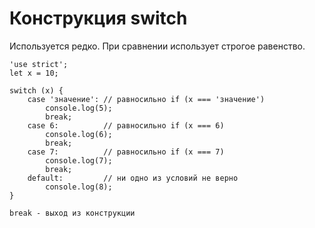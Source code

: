 # Конструкция switch
Используется редко. При сравнении использует строгое равенство.

    'use strict';
    let x = 10;

    switch (x) {
        case 'значение': // равносильно if (x === 'значение')
            console.log(5);
            break;
        case 6:          // равносильно if (x === 6)
            console.log(6);
            break;
        case 7:          // равносильно if (x === 7)
            console.log(7);
            break;
        default:         // ни одно из условий не верно
            console.log(8);
    }

    break - выход из конструкции
